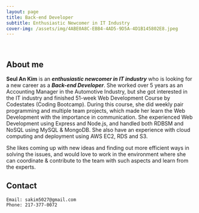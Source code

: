 ```yaml
---
layout: page
title: Back-end Developer
subtitle: Enthusiastic Newcomer in IT Industry
cover-img: /assets/img/4ABE0A8C-EBB4-4AD5-9D5A-4D1B145802E8.jpeg
---
```


<br/>

## About me

**Seul An Kim** is an **_enthusiastic newcomer in IT industry_** who is looking for a new career as a **_Back-end Developer_**. She worked over 5 years as an Accounting Manager in the Automotive Industry, but she got interested in the IT industry and finished 51-week Web Development Course by Codestates (Coding Bootcamp). During this course, she did weekly pair programming and multiple team projects, which made her learn the Web Development with the importance in communication. She experienced Web Development using Express and Node.js, and handled both RDBSM and NoSQL using MySQL & MongoDB. She also have an experience with cloud computing and deployment using AWS EC2, RDS and S3.

She likes coming up with new ideas and finding out more efficient ways in solving the issues, and would love to work in the environment where she can coordinate & contribute to the team with such aspects and learn from the experts.

## Contact

```
Email: sakim5027@gmail.com
Phone: 217-377-0072
```
